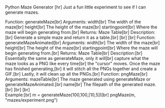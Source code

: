 Python Maze Generator
[hr]
Just a fun little experiment to see if I can generate mazes.

Function: generateMaze[br]
Arguments:	width[br]
				The width of the maze[br]
			height[br]
				The height of the maze[br]
			startingpoint[br]
				Where the maze will begin generating from.[br]
Returns:	Maze Table[br]
Description:[br]
			Generate a simple maze and return it as a table.[br]
[br]
[br]
Function: generateMazeAnimated[br]
Arguments: width[br]
				The width of the maze[br]
			height[br]
				The height of the maze[br]
			startingpoint[br]
				Where the maze will begin generating from.[br]
Returns: Maze Table[br]
Description:[br]
			Essentially the same as generateMaze, only it will[br]
			capture what the maze looks as a PNG like every time[br]
			the "cursor" moves. Once the maze has finished generating,[br]
			it will stitch all the PNGs together and create a GIF.[br]
			Lastly, it will clean up all the PNGs.[br]
Function: pngMaze[br]
Arguments:	mazeTable[br]
				The maze generated using generateMaze or generateMazeAnimated.[br]
			name[br]
				The filepath of the generated maze.[br]
[br]
[br]				
Example:[br]
	m = generateMaze(100,100,[10,5])[br]
	pngMaze(m, "mazes/experiment.png")